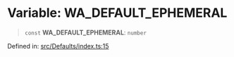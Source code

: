 # Variable: WA\_DEFAULT\_EPHEMERAL

> `const` **WA\_DEFAULT\_EPHEMERAL**: `number`

Defined in: [src/Defaults/index.ts:15](https://github.com/Fokusdotid/Baileys/blob/4aa08196a497251af5be42856601e02d8a85cce8/src/Defaults/index.ts#L15)
